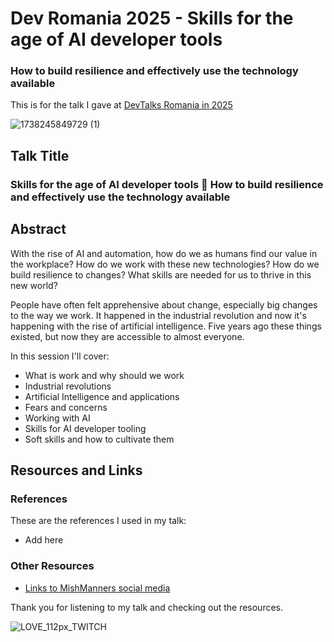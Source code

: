 # Dev<Talks/> Romania 2025 - Skills for the age of AI developer tools

### How to build resilience and effectively use the technology available

This is for the talk I gave at [DevTalks Romania in 2025](https://www.devtalks.ro/speakers/543-michelle-duke)

![1738245849729 (1)](https://github.com/user-attachments/assets/67368c5d-30cf-4c25-bc98-32009d028908)

## Talk Title

### Skills for the age of AI developer tools 🤖 How to build resilience and effectively use the technology available

## Abstract

With the rise of AI and automation, how do we as humans find our value in the workplace? How do we work with these new technologies? How do we build resilience to changes? What skills are needed for us to thrive in this new world?

People have often felt apprehensive about change, especially big changes to the way we work. It happened in the industrial revolution and now it's happening with the rise of artificial intelligence. Five years ago these things existed, but now they are accessible to almost everyone.

In this session I'll cover:

- What is work and why should we work
- Industrial revolutions
- Artificial Intelligence and applications
- Fears and concerns
- Working with AI
- Skills for AI developer tooling
- Soft skills and how to cultivate them

## Resources and Links

### References

These are the references I used in my talk:

- Add here

### Other Resources

- [Links to MishManners social media](https://mishmanners.info)

Thank you for listening to my talk and checking out the resources.

![LOVE_112px_TWITCH](https://github.com/user-attachments/assets/b73970cf-54cb-4346-8e96-82a57761ebad)

